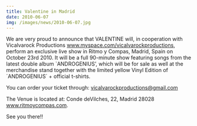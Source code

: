 ```yaml
---
title: Valentine in Madrid
date: 2010-06-07
img: /images/news/2010-06-07.jpg
---
```


We are very proud to announce that VALENTINE will, in cooperation with Vicalvarock Productions www.myspace.com/vicalvarockproductions, perform an exclusive live show in Ritmo y Compas, Madrid, Spain on October 23rd 2010. It will be a full 90-minute show featuring songs from the latest double album `ANDROGENIUS’, which will be for sale as well at the merchandise stand together with the limited yellow Vinyl Edition of ´ANDROGENIUS´ + official t-shirts.

You can order your ticket through: vicalvarockproductions@gmail.com

The Venue is located at: Conde deVilches, 22, Madrid 28028 www.ritmoycompas.com.

See you there!!